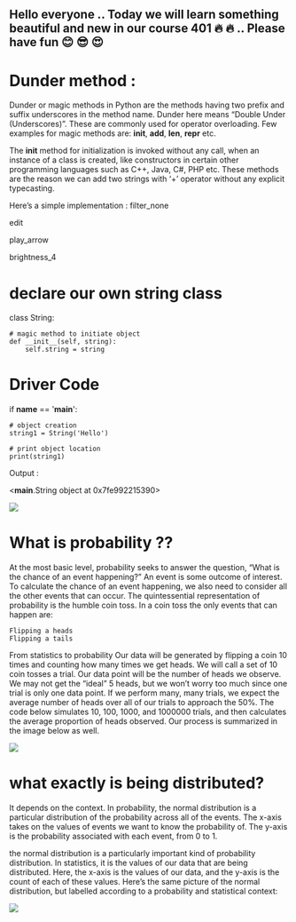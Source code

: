 ## Hello everyone .. Today we will learn something beautiful and new in our course 401 :fire: :fire: .. Please have fun :blush: :sunglasses: :heart_eyes:

# Dunder method : 
Dunder or magic methods in Python are the methods having two prefix and suffix underscores in the method name. Dunder here means “Double Under (Underscores)”. These are commonly used for operator overloading. Few examples for magic methods are: __init__, __add__, __len__, __repr__ etc.

The __init__ method for initialization is invoked without any call, when an instance of a class is created, like constructors in certain other programming languages such as C++, Java, C#, PHP etc. These methods are the reason we can add two strings with ‘+’ operator without any explicit typecasting.

Here’s a simple implementation :
filter_none

edit

play_arrow

brightness_4
# declare our own string class 
class String: 
      
    # magic method to initiate object 
    def __init__(self, string): 
        self.string = string 
          
# Driver Code 
if __name__ == '__main__': 
      
    # object creation 
    string1 = String('Hello') 
  
    # print object location 
    print(string1) 

Output :

<__main__.String object at 0x7fe992215390>


![](https://miro.medium.com/max/1200/0*2qlxUkQRsQdiM7MU.jpg)


# What is probability ?? 
At the most basic level, probability seeks to answer the question, “What is the chance of an event happening?” An event is some outcome of interest. To calculate the chance of an event happening, we also need to consider all the other events that can occur. The quintessential representation of probability is the humble coin toss. In a coin toss the only events that can happen are:

    Flipping a heads
    Flipping a tails

From statistics to probability Our data will be generated by flipping a coin 10 times and counting how many times we get heads. We will call a set of 10 coin tosses a trial. Our data point will be the number of heads we observe. We may not get the “ideal” 5 heads, but we won’t worry too much since one trial is only one data point. If we perform many, many trials, we expect the average number of heads over all of our trials to approach the 50%. The code below simulates 10, 100, 1000, and 1000000 trials, and then calculates the average proportion of heads observed. Our process is summarized in the image below as well. 


![](https://i.imgur.com/3TuDF4G.jpg)


# what exactly is being distributed?

It depends on the context. In probability, the normal distribution is a particular distribution of the probability across all of the events. The x-axis takes on the values of events we want to know the probability of. The y-axis is the probability associated with each event, from 0 to 1.

the normal distribution is a particularly important kind of probability distribution. In statistics, it is the values of our data that are being distributed. Here, the x-axis is the values of our data, and the y-axis is the count of each of these values. Here’s the same picture of the normal distribution, but labelled according to a probability and statistical context: 


![](https://www.teampay.co/wp-content/uploads/2020/05/Traditional-Spending-Model-vs-Distributed-Spending-Model.png)



